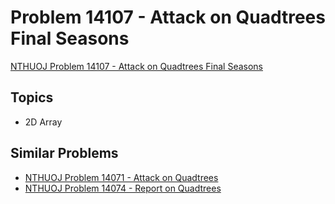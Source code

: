 # Problem 14107 - Attack on Quadtrees Final Seasons
[NTHUOJ Problem 14107 - Attack on Quadtrees Final Seasons](https://acm.cs.nthu.edu.tw/problem/14107/)

## Topics
- 2D Array

## Similar Problems
- [NTHUOJ Problem 14071 - Attack on Quadtrees](https://acm.cs.nthu.edu.tw/problem/14071/)
- [NTHUOJ Problem 14074 - Report on Quadtrees](https://acm.cs.nthu.edu.tw/problem/14074/)